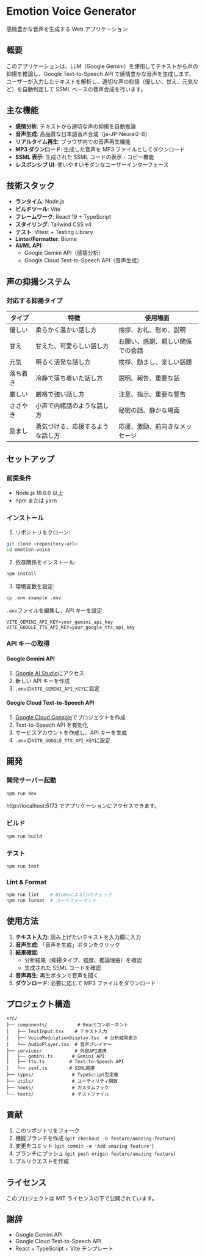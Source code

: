 # Emotion Voice Generator

感情豊かな音声を生成する Web アプリケーション

## 概要

このアプリケーションは、LLM（Google Gemini）を使用してテキストから声の抑揚を推論し、Google Text-to-Speech API で感情豊かな音声を生成します。ユーザーが入力したテキストを解析し、適切な声の抑揚（優しい、甘え、元気など）を自動判定して SSML ベースの音声合成を行います。

## 主な機能

- **感情分析**: テキストから適切な声の抑揚を自動推論
- **音声生成**: 高品質な日本語音声合成（ja-JP-Neural2-B）
- **リアルタイム再生**: ブラウザ内での音声再生機能
- **MP3 ダウンロード**: 生成した音声を MP3 ファイルとしてダウンロード
- **SSML 表示**: 生成された SSML コードの表示・コピー機能
- **レスポンシブ UI**: 使いやすいモダンなユーザーインターフェース

## 技術スタック

- **ランタイム**: Node.js
- **ビルドツール**: Vite
- **フレームワーク**: React 19 + TypeScript
- **スタイリング**: Tailwind CSS v4
- **テスト**: Vitest + Testing Library
- **Linter/Formatter**: Biome
- **AI/ML API**:
  - Google Gemini API（感情分析）
  - Google Cloud Text-to-Speech API（音声生成）

## 声の抑揚システム

### 対応する抑揚タイプ

| タイプ   | 特徴                             | 使用場面                         |
| -------- | -------------------------------- | -------------------------------- |
| 優しい   | 柔らかく温かい話し方             | 挨拶、お礼、慰め、説明           |
| 甘え     | 甘えた、可愛らしい話し方         | お願い、感謝、親しい関係での会話 |
| 元気     | 明るく活発な話し方               | 挨拶、励まし、楽しい話題         |
| 落ち着き | 冷静で落ち着いた話し方           | 説明、報告、重要な話             |
| 厳しい   | 厳格で強い話し方                 | 注意、指示、重要な警告           |
| ささやき | 小声で内緒話のような話し方       | 秘密の話、静かな場面             |
| 励まし   | 勇気づける、応援するような話し方 | 応援、激励、前向きなメッセージ   |

## セットアップ

### 前提条件

- Node.js 18.0.0 以上
- npm または yarn

### インストール

1. リポジトリをクローン:

```bash
git clone <repository-url>
cd emotion-voice
```

2. 依存関係をインストール:

```bash
npm install
```

3. 環境変数を設定:

```bash
cp .env.example .env
```

`.env`ファイルを編集し、API キーを設定:

```env
VITE_GEMINI_API_KEY=your_gemini_api_key
VITE_GOOGLE_TTS_API_KEY=your_google_tts_api_key
```

### API キーの取得

#### Google Gemini API

1. [Google AI Studio](https://makersuite.google.com/app/apikey)にアクセス
2. 新しい API キーを作成
3. `.env`の`VITE_GEMINI_API_KEY`に設定

#### Google Cloud Text-to-Speech API

1. [Google Cloud Console](https://console.cloud.google.com/)でプロジェクトを作成
2. Text-to-Speech API を有効化
3. サービスアカウントを作成し、API キーを生成
4. `.env`の`VITE_GOOGLE_TTS_API_KEY`に設定

## 開発

### 開発サーバー起動

```bash
npm run dev
```

http://localhost:5173 でアプリケーションにアクセスできます。

### ビルド

```bash
npm run build
```

### テスト

```bash
npm run test
```

### Lint & Format

```bash
npm run lint    # Biomeによるlintチェック
npm run format  # コードフォーマット
```

## 使用方法

1. **テキスト入力**: 読み上げたいテキストを入力欄に入力
2. **音声生成**: 「音声を生成」ボタンをクリック
3. **結果確認**:
   - 分析結果（抑揚タイプ、強度、推論理由）を確認
   - 生成された SSML コードを確認
4. **音声再生**: 再生ボタンで音声を聞く
5. **ダウンロード**: 必要に応じて MP3 ファイルをダウンロード

## プロジェクト構造

```
src/
├── components/           # Reactコンポーネント
│   ├── TextInput.tsx    # テキスト入力
│   ├── VoiceModulationDisplay.tsx  # 分析結果表示
│   └── AudioPlayer.tsx  # 音声プレイヤー
├── services/            # 外部API連携
│   ├── gemini.ts       # Gemini API
│   ├── tts.ts         # Text-to-Speech API
│   └── ssml.ts        # SSML関連
├── types/              # TypeScript型定義
├── utils/              # ユーティリティ関数
├── hooks/              # カスタムフック
└── tests/              # テストファイル
```

## 貢献

1. このリポジトリをフォーク
2. 機能ブランチを作成 (`git checkout -b feature/amazing-feature`)
3. 変更をコミット (`git commit -m 'Add amazing feature'`)
4. ブランチにプッシュ (`git push origin feature/amazing-feature`)
5. プルリクエストを作成

## ライセンス

このプロジェクトは MIT ライセンスの下で公開されています。

## 謝辞

- Google Gemini API
- Google Cloud Text-to-Speech API
- React + TypeScript + Vite テンプレート
